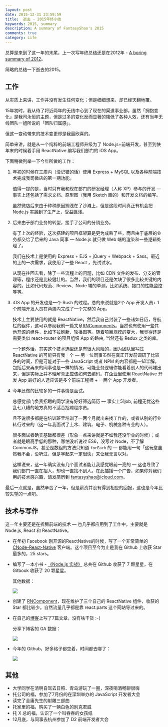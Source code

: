 ```yaml
---
layout: post
date: 2015-12-31 23:59:59
title:  逝去 - 2015年终小结
keywords: 2015, summary
description: A summary of FantasyShao's 2015
comments: true
category: Life
---
```


总算是来到了这一年的末尾，上一次写年终总结还是在2012年 - [A boring summary of 2012](http://blog.fantasy.codes/essay/2012/12/31/a-boring-summary/)。

简略的总结一下逝去的2015。

## 工作

从实质上来讲，工作并没有发生任何变化；但是细细想来，却已经天翻地覆。

15年初时，我从待了将近两年的无线中心到了现在的渠道事业部。虽然「拥抱变化」是我司永恒的主题，但是过多的变化反而显著的降低了各种人效，还有当年无线团队一姐所说的「团队归属感」。

但这一变动带来的技术变更却是我最欣喜的。

简单来讲，就是从一个纯粹的前端工程师升级为了 Node.js+前端开发，甚至到快年末的时候着手用 ReactNative 编写我们部门的 iOS App。

下面稍微列举一下今年所做的工作：

1. 年初的时候在三周内（没记错的话）使用 Express + MySQL 以及各种前端技术完成我司微店的第一期功能。

   值得一提的是，当时只有我和现在部门的研发经理（人称 XP）参与的开发 — 事实上还包括了需求文档、原型图（我用 Sketch 画的）和开发文档的编写。

   虽然微店后来由于种种原因搁浅在了沙滩上，但是这段时间真正有机会把 Node.js 实践到了生产上，受益匪浅。

2. 后来由于部门业务的转型，接手了公司的分销业务。

   有了上次的经验，这次搭建的项目框架算是更为成熟了些，而且由于底层的业务都交给了后来的 Java 同事 — Node.js 就只做 Web 端的渲染和一些逻辑处理了。

   我们在技术上是使用的 Express + EJS + jQuery + Webpack + Sass。最近的上的一次需求，我使用了一些 React ，先试试水。

   从现在往回去看，除了一些流程上的问题，比如 CDN 文件的发布、分支的管理等，程序还是比较健壮的。当然，我们的项目还是欠缺了很多比较关键的内容的。比如代码规范、Review、Node 端的单测，比如系统、接口的性能监控等等。

3. iOS App 的开发也是一个 Rush 的过程。总的来说就是2个 App 开发人员+ 1个前端开发人员在两周内完成了一个完整的 App。

   技术上主要使用的就是 ReactNative，然后我自己封装了一些诸如日历，导航栏的组件，这可以参阅我前一篇文章[RNComponents](http://blog.fantasy.codes/react/2015/11/18/react-native-compnents/)。当然也有使用一些其他开源的组件，比如下拉刷新、轮播图等。随着项目规模的变大，我觉得还是需要类似 react-router 的项目组织 App 的路由, 当然还有 Redux 之类的库。

   一个题外话，其实这个技术选型还是有很大风险的，因为团队里写过 ReactNative 的可能只有我一个 — 另一位同事虽然在真正开发前调研了比较多的时间，但是可能对于一些 JavaScript 或者 NPM 的内容都是一知半解。包括后来再来的同事也是一样的情况，可能业务逻辑你能看着别人的代码堆出来，但是实际上并不理解真正应该如何去编码。在企业里使用 ReactNative 开发 App 最好的人选应该是多个前端工程师 + 一两个 App 开发者。

4. 今年还做的比较多的一件事情是面试。

   总感觉部门负责招聘的同学没有好好筛选简历 — 事实上51job, 前程无忧这些乱七八糟的地方真的不适合招聘程序员。

   且不说很多都是在培训班里培训了一两个月就出来找工作的，或者从别的行业转行过来的（这一年我面试了土木、建筑、电子、机械各种专业的人）。

   很多面试者确实基础都很差（形象一点来讲就是不如我还没毕业的时候）；或者就是眼高手低的那种，哪怕没听说过 ES6，没写过 Node，不了解 CommonJS，甚至是数组的方法只知道 `forEach`  的 — 都能用一句「这玩意虽然我不会，没听过，但是学起来一定很快」来让我无言以对。

   这样说来，这一年确实没有几个面试者能让我感觉眼前一亮的 — 这也导致了我们部门一直在招人，却也一直找不到人。在此插播一个广告，如果你对我们用的技术感兴趣，请发简历到 [fantasyshao@icloud.com](maito:fantasyshao@icloud.com)。

最后一点就是，虽然辛苦了一年，但是薪资并没有得到相应的回报，这也是今年比较失望的一点吧。

## 技术与写作

这一年主要还是在折腾前端的技术 — 也几乎都应用到了工作中，主要就是 Node.js, React 和 ReactNative。

- 在年初 Facebook 刚开源的ReactNative的时候，写了一个非常简单的 [CNode-React-Native](https://github.com/SFantasy/CNode-React-Native) 客户端。这个项目至今为止是我在 Github 上收获 Star 最多的，25 stars。

- 编写了一本小书 - [《Node.js 实战》](https://github.com/SFantasy/node-in-action) 总共在 Github 收获了 7 颗星星，在 Gitbook 收获了 20 颗星星。

  其他数据：

  ![](http://7b1ff1.com1.z0.glb.clouddn.com/gitbook.png)


- 创建了 [RNComponent](https://github.com/RNComponents)，现在维护了三个自己的 ReactNative 组件，收获的 Star 都比较少。自然流量几乎都是靠 react.parts 这个网站导过来的。

- 在自己的[博客](http://blog.fantasy.codes)上写了7篇文章，没有啥干货 :-(

  分享下博客的 GA 数据：

  ![](http://7b1ff1.com1.z0.glb.clouddn.com/ga.png)

- 今年的 Github，好多格子都空着，时间都去哪了：

  ![](http://7b1ff1.com1.z0.glb.clouddn.com/github.png)

## 其他

- 大学同学在清明自驾去日照、青岛游玩了一圈，深夜喝酒畅聊很嗨
- 托公司的福，参加了7月份的在深圳举办的 JavaScript 开发者大会
- 读完了金庸先生的射雕三部曲
- 托家里的福，购买了一辆白色的别克君威
- 托 X 总的福，认识了一个叫吞吞的女孩纸
- 12月底，与同事去杭州参加了 D2 前端开发者大会
